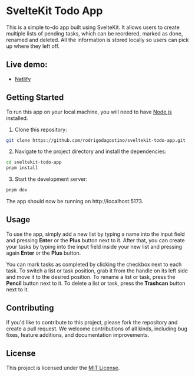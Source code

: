 # SvelteKit Todo App

This is a simple to-do app built using SvelteKit. It allows users to create multiple lists of pending tasks, which can be reordered, marked as done, renamed and deleted. All the information is stored locally so users can pick up where they left off.

## Live demo:

- [Netlify](https://sk-todo-app.netlify.app)

## Getting Started

To run this app on your local machine, you will need to have [Node.js](https://nodejs.org/) installed.

1. Clone this repository:

```bash
git clone https://github.com/rodrigodagostino/sveltekit-todo-app.git
```

2. Navigate to the project directory and install the dependencies:

```bash
cd sveltekit-todo-app
pnpm install
```

3. Start the development server:

```bash
pnpm dev
```

The app should now be running on http://localhost:5173.

## Usage

To use the app, simply add a new list by typing a name into the input field and pressing **Enter** or the **Plus** button next to it. After that, you can create your tasks by typing into the input field inside your new list and pressing again **Enter** or the **Plus** button.

You can mark tasks as completed by clicking the checkbox next to each task. To switch a list or task position, grab it from the handle on its left side and move it to the desired position. To rename a list or task, press the **Pencil** button next to it. To delete a list or task, press the **Trashcan** button next to it.

## Contributing

If you'd like to contribute to this project, please fork the repository and create a pull request. We welcome contributions of all kinds, including bug fixes, feature additions, and documentation improvements.

## License

This project is licensed under the [MIT License](https://github.com/rodrigodagostino/sveltekit-todo-app/blob/master/LICENSE).
